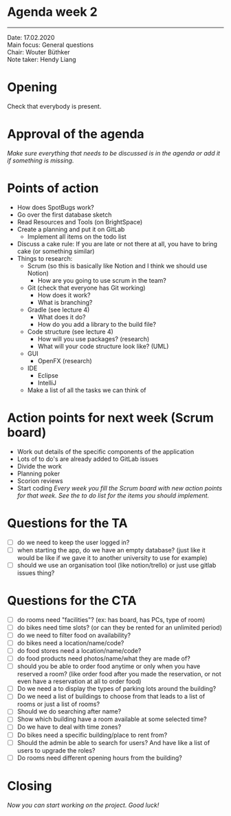 # Agenda week 2
---

Date:           17.02.2020\
Main focus:     General questions\
Chair:          Wouter Büthker\
Note taker:     Hendy Liang

# Opening
Check that everybody is present.

# Approval of the agenda
*Make sure everything that needs to be discussed is in the agenda or add it if something is missing.*

# Points of action
 - How does SpotBugs work?
 - Go over the first database sketch
 - Read Resources and Tools (on BrightSpace)
 - Create a planning and put it on GitLab
	 - Implement all items on the todo list
 - Discuss a cake rule: If you are late or not there at all, you have to bring cake (or something similar)
 - Things to research:
	 - Scrum (so this is basically like Notion and I think we should use Notion) 
        - How are you going to use scrum in the team?
    - Git (check that everyone has Git working)
        - How does it work?
        - What is branching?
    - Gradle (see lecture 4)
        - What does it do?
        - How do you add a library to the build file?
    - Code structure (see lecture 4)
        - How will you use packages? (research)
        - What will your code structure look like? (UML)
     - GUI
        - OpenFX (research)
     - IDE
        - Eclipse
        - IntelliJ
    - Make a list of all the tasks we can think of

# Action points for next week (Scrum board)
- Work out details of the specific components of the application
- Lots of to do's are already added to GitLab issues
- Divide the work
- Planning poker
- Scorion reviews
- Start coding
*Every week you fill the Scrum board with new action points for that week. See the to do list for the items you should implement.*

# Questions for the TA
- [ ]  do we need to keep the user logged in?
- [ ]  when starting the app, do we have an empty database? (just like it would be like if we gave it to another university to use for example)
- [ ]  should we use an organisation tool (like notion/trello) or just use gitlab issues thing?

# Questions for the CTA
- [ ]  do rooms need "facilities"? (ex: has board, has PCs, type of room)
- [ ]  do bikes need time slots? (or can they be rented for an unlimited period)
- [ ]  do we need to filter food on availability?
- [ ]  do bikes need a location/name/code?
- [ ]  do food stores need a location/name/code?
- [ ]  do food products need photos/name/what they are made of?
- [ ]  should you be able to order food anytime or only when you have reserved a room? (like order food after you made the reservation, or not even have a reservation at all to order food)
- [ ]  Do we need a to display the types of parking lots around the building?
- [ ]  Do we need a list of buildings to choose from that leads to a list of rooms or just a list of rooms?
- [ ]  Should we do searching after name?
- [ ]  Show which building have a room available at some selected time?
- [ ]  Do we have to deal with time zones?
- [ ]  Do bikes need a specific building/place to rent from?
- [ ]  Should the admin be able to search for users? And have like a list of users to upgrade the roles?
- [ ]  Do rooms need different opening hours from the building?

# Closing
*Now you can start working on the project. Good luck!*
